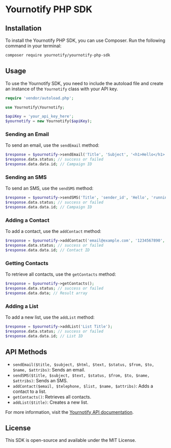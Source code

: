 # Yournotify PHP SDK

## Installation

To install the Yournotify PHP SDK, you can use Composer. Run the following command in your terminal:

```bash
composer require yournotify/yournotify-php-sdk
```

## Usage

To use the Yournotify SDK, you need to include the autoload file and create an instance of the `Yournotify` class with your API key.

```php
require 'vendor/autoload.php';

use Yournotify\Yournotify;

$apiKey = 'your_api_key_here';
$yournotify = new Yournotify($apiKey);
```

### Sending an Email

To send an email, use the `sendEmail` method:

```php
$response = $yournotify->sendEmail('Title', 'Subject', '<h1>Hello</h1>', 'Hello', 'running', 'sender@example.com', 'recipient@example.com', 'Name', 'object{key => value}');
$response.data.status; // success or failed
$response.data.data.id; // Campaign ID
```

### Sending an SMS

To send an SMS, use the `sendSMS` method:

```php
$response = $yournotify->sendSMS('Title', 'sender_id', 'Hello', 'running', '+2348100000000', 'Name', 'object{key => value}');
$response.data.status; // success or failed
$response.data.data.id; // Campaign ID
```

### Adding a Contact

To add a contact, use the `addContact` method:

```php
$response = $yournotify->addContact('email@example.com', '1234567890', 'list_id', 'Contact Name');
$response.data.status; // success or failed
$response.data.data.id; // Contact ID
```

### Getting Contacts

To retrieve all contacts, use the `getContacts` method:

```php
$response = $yournotify->getContacts();
$response.data.status; // success or failed
$response.data.data; // Result array
```

### Adding a List

To add a new list, use the `addList` method:

```php
$response = $yournotify->addList('List Title');
$response.data.status; // success or failed
$response.data.data.id; // List ID
```

## API Methods

-   `sendEmail($title, $subject, $html, $text, $status, $from, $to, $name, $attribs)`: Sends an email.
-   `sendSMS($title, $subject, $text, $status, $from, $to, $name, $attribs)`: Sends an SMS.
-   `addContact($email, $telephone, $list, $name, $attribs)`: Adds a contact to a list.
-   `getContacts()`: Retrieves all contacts.
-   `addList($title)`: Creates a new list.

For more information, visit the [Yournotify API documentation](https://api.yournotify.com/doc).

## License

This SDK is open-source and available under the MIT License.
